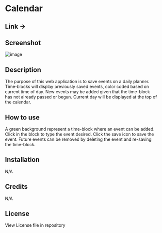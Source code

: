 # Calendar

## Link ->

## Screenshot

![image](https://github.com/Hans-Doderlein/Calendar/assets/132940852/87a1f1e1-4d49-4ed2-8cb6-f09cfc1b3c7c)

## Description

The purpose of this web application is to save events on a daily planner.
Time-blocks will display previously saved events, color coded based on current time of day.
New events may be added given that the time-block has not already passed or begun.
Current day will be displayed at the top of the calendar.

## How to use

A green background represent a time-block where an event can be added. Click in the block to type the event desired. Click the save icon to save the event. Future events can be removed by deleting the event and re-saving the time-block.

## Installation

N/A

## Credits

N/A

## License

View License file in repository
